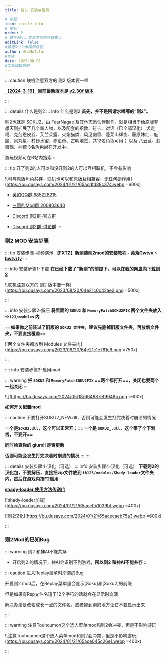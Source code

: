 ```yaml
---
title: 则2，安装与使用

# 标题
icon: circle-info
# 图标
order: 2
# 数字越小，文章左侧排序越靠上
editLink: false
#禁用Github编辑按钮
author: 三回転Tstar
#作者
date: 2023-08-01
#文章编辑日期
---
```



::: caution 联机注意双方的 则2 版本要一样

[**【2024-3-19】 目前最新版本是 v2.30f 版本**](/about/)

:::

::: details 什么是则2
::: info 什么是则2
**首先，并不是所谓水嘟嘟的“则2”。**

则2也就是 SOKU2，由 FearNagae 及其他志愿伙伴制作，就是相当于给原版非想天则扩展了几个新人物，以及配套的招数、符卡、对话（已全部汉化）
犬走椛、克劳恩皮丝、芙兰朵露、火焰猫燐、风见幽香、蓬莱山辉夜、藤原妹红、魅魔、寅丸星、村纱水蜜、赤蛮奇、古明地觉，共12名角色可用；
以及 八云蓝、封兽鵺、神绮 3名角色尚在开发中。

游玩视频可在B站内搜索
:::

::: tip 开了则2的人可以和没开则2的人可以互相联机，不会有影响

![可与原版角色共存，联机也可以和原版互相兼容，无任何副作用](https://bu.dusays.com/2024/01/21/65acdfd88c374.webp =600x)


- [芙的QQ群 685228215](http://qm.qq.com/cgi-bin/qm/qr?_wv=1027&k=zsgCD6REC7p6u2L46ahgkQY_J-0t5HlS&authKey=CLqRZwl5673BWQPIU1noQxevPUGMU8a6ErgULwwFecyfgDllRGgAy7gmi%2By%2FwkGV&noverify=0&group_code=685228215) 

- [三回的Mod群 200803640](http://qm.qq.com/cgi-bin/qm/qr?_wv=1027&k=BlPlWLS0pzH53ek-6s_li9I9iyKOX2rp&authKey=IeuhBJ9I5o%2B2wsG9Ms0M1UaLEYqtSQERdxJ713CxleEak%2FBvvByzAGiJg%2Bw0zp8D&noverify=0&group_code=200803640)

- [Discord 则2群-官方群](http://discord.gg/Bgxdcav)

- [Discord 则2群-讨论群](https://discord.gg/AyAD8ZYNjg)
:::


### 则2 MOD 安装步骤
::: tip 安装步骤-视频演示
[**【FXTZ】新则装则2mod的安装教程 - 芙落Owtvv丶bwtvrty**](https://www.bilibili.com/video/BV1HH4y1L7m3)
:::

::: info 安装步骤1-下载
**在已经下载了“新则”的前提下，**[**可以在我的网盘内下载则2**](/about/)

![联机注意双方的 则2 版本要一样](https://bu.dusays.com/2023/08/20/64e21c0c42ae2.png =500x)



:::


::: info 安装步骤2-解压
**将里面的 `SOKU2` 和 `MemoryPatchSOKU2FIX` 两个文件夹放入 `th123/modules` 内**

==**如果你之前装过了旧版的 `SOKU2 文件夹`，建议先删掉旧版文件夹，再放新文件夹，不要直接覆盖**==

![两个文件夹都放到 Modules 文件夹内](https://bu.dusays.com/2023/08/20/64e21c1e761c8.png =750x)


:::

:::: info 安装步骤3-启用mod

::: warning 
**把 `SOKU2` 和 `MemoryPatchSOKU2FIX` ==两个都打开==，关闭也要两个一起关闭**
:::

![](https://bu.dusays.com/2024/05/18/664887ef99485.png =600x)

[**如何开关配置mod**](/mods/WhatsMod.html)

::: caution 不要打开SOKU2_NEW.dll，否则可能会发生打完决着时崩溃的情况

**一个是`SOKU2.dll`，这个可以正常开；==一个是 `SOKU2_.dll`，这个带了个下划线，不要开==**

**同时检查你的 giuroll 是否更新**

**否则可能会发生打完决着时崩溃的情况**
:::
::::

::: details 安装步骤4-汉化（可选）
::: info 安装步骤4-汉化（可选）
**下载则2的汉化包，不要解压，直接把zip文件放到 `th123/modules/Shady-loader`文件夹内，然后在游戏内按F2启用**

[**shady-loader 使用方法传送门**](/mods/DIY/Shady-loader.html)

![shady-loader加载](https://bu.dusays.com/2024/01/21/65ace0b1039bf.webp =400x)

![则2汉化](https://bu.dusays.com/2024/01/21/65acecaeb75a3.webp =600x)

:::

### 则2Mod的已知Bug

::: warning 则2 和神AI不能共存

- 开启则2 的情况下，神AI会识别不到游戏，**所以则2 和神AI不能共存**
:::

::: caution 进入Replay菜单时崩溃的Bug

开启则2 mod后，在Replay菜单里会显示[Soku]和[Soku2]的前缀

但是如果有Rep文件名短于12个字符的话就会在显示时崩溃

解决办法是改名成长一点的文件名，或者挪到别的地方让它不要显示出来

:::



::: warning 注意Touhoumon这个选人菜单mod和则2会冲突，但是不影响游玩

![注意Touhoumon这个选人菜单mod和则2会冲突，但是不影响游玩](https://bu.dusays.com/2024/01/21/65ace045c26e1.webp =400x)

:::
